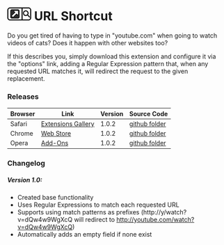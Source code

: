 # ![URL Shortcut](https://github.com/dcrousso/URL-Shortcut/raw/master/Icons/icon-small.png) URL Shortcut

Do you get tired of having to type in "youtube.com" when going to watch videos of cats?  Does it happen with other websites too?

If this describes you, simply download this extension and configure it via the "options" link, adding a Regular Expression pattern that, when any requested URL matches it, will redirect the request to the given replacement.

### Releases

Browser | Link | Version | Source Code
------- | ---- | ------- | -----------
Safari| [Extensions Gallery](//safari-extensions.apple.com/details/?id=com.dcrousso.urlshortcut-Q5M4T22BE9) | 1.0.2 | [github folder](//github.com/dcrousso/URL-Shortcut/tree/master/Safari/)
Chrome | [Web Store](//chrome.google.com/webstore/detail/url-shortcut/phaniiibecagmfolpbjafbcckimlgjac) | 1.0.2 | [github folder](//github.com/dcrousso/URL-Shortcut/tree/master/Chrome/)
Opera | [Add-Ons](//addons.opera.com/en/extensions/details/url-shortcut/) | 1.0.2 | [github folder](//github.com/dcrousso/URL-Shortcut/tree/master/Chrome/)

### Changelog

##### Version 1.0:
 - Created base functionality
 - Uses Regular Expressions to match each requested URL
 - Supports using match patterns as prefixes (http://y/watch?v=dQw4w9WgXcQ will redirect to http://youtube.com/watch?v=dQw4w9WgXcQ)
 - Automatically adds an empty field if none exist
